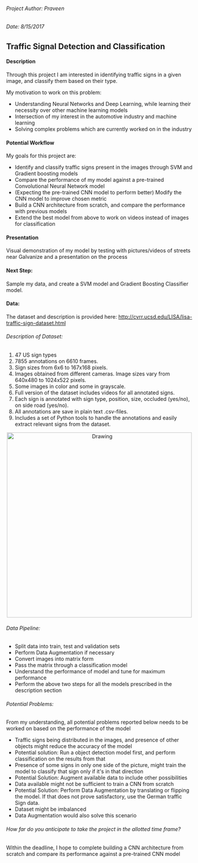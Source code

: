 ###### Project Author: Praveen
###### Date: 8/15/2017

## Traffic Signal Detection and Classification


#### Description

Through this project I am interested in identifying traffic signs in a given image, and classify them based on their type.

My motivation to work on this problem:
- Understanding Neural Networks and Deep Learning, while learning their necessity over other machine learning models
- Intersection of my interest in the automotive industry and machine learning
- Solving complex problems which are currently worked on in the industry

#### Potential Workflow
My goals for this project are:
- Identify and classify traffic signs present in the images through SVM and Gradient boosting models
- Compare the performance of my model against a pre-trained Convolutional Neural Network model
- (Expecting the pre-trained CNN model to perform better) Modify the CNN model to improve chosen metric
- Build a CNN architecture from scratch, and compare the performance with previous models
- Extend the best model from above to work on videos instead of images for classification

#### Presentation
Visual demonstration of my model by testing with pictures/videos of streets near Galvanize and a presentation on the process

#### Next Step:
Sample my data, and create a SVM model and Gradient Boosting Classifier model.

#### Data:
The dataset and description is provided here:
http://cvrr.ucsd.edu/LISA/lisa-traffic-sign-dataset.html

###### Description of Dataset:
1. 47 US sign types
2. 7855 annotations on 6610 frames.
3. Sign sizes from 6x6 to 167x168 pixels.
4. Images obtained from different cameras. Image sizes vary from 640x480 to 1024x522 pixels.
5. Some images in color and some in grayscale.
6. Full version of the dataset includes videos for all annotated signs.
7. Each sign is annotated with sign type, position, size, occluded (yes/no), on side road (yes/no).
8. All annotations are save in plain text .csv-files.
9. Includes a set of Python tools to handle the annotations and easily extract relevant signs from the dataset.


<p align='center'>
<img src="/img/signalAhead_1330547327.avi_image4.png" alt="Drawing" style="width: 500px;", align:center/>
</p>


###### Data Pipeline:
- Split data into train, test and validation sets
- Perform Data Augmentation if necessary
- Convert images into matrix form
- Pass the matrix through a classification model
- Understand the performance of model and tune for maximum performance
- Perform the above two steps for all the models prescribed in the description section

###### Potential Problems:
From my understanding, all potential problems reported below needs to be worked on based on the performance of the model
- Traffic signs being distributed in the images, and presence of other objects might reduce the accuracy of the model
 - Potential solution: Run a object detection model first, and perform classification on the results from that
- Presence of some signs in only one side of the picture, might train the model to classify that sign only if it's in that direction
 - Potential Solution: Augment available data to include other possibilities
- Data available might not be sufficient to train a CNN from scratch
 - Potential Solution: Perform Data Augmentation by translating or flipping the model. If that does not prove satisfactory, use the German traffic Sign data.
- Dataset might be imbalanced
 - Data Augmentation would also solve this scenario

###### How far do you anticipate to take the project in the allotted time frame?
Within the deadline, I hope to complete building a CNN architecture from scratch and compare its performance against a pre-trained CNN model
